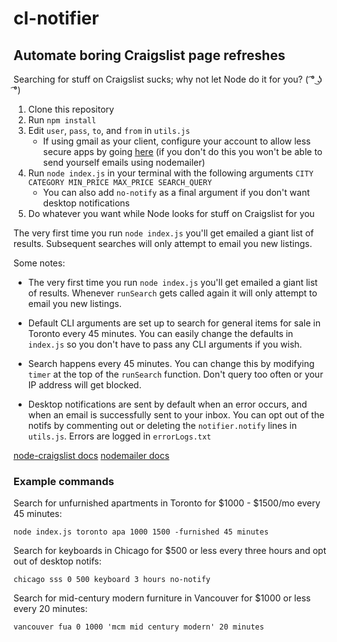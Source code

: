 # cl-notifier

## Automate boring Craigslist page refreshes

Searching for stuff on Craigslist sucks; why not let Node do it for you? ( ͡° ͜ʖ ͡°)

1. Clone this repository
2. Run `npm install`
3. Edit `user`, `pass`, `to`, and `from` in `utils.js`
   - If using gmail as your client, configure your account to allow less secure apps by going [here](https://myaccount.google.com/lesssecureapps) (if you don't do this you won't be able to send yourself emails using nodemailer)
4. Run `node index.js` in your terminal with the following arguments `CITY CATEGORY MIN_PRICE MAX_PRICE SEARCH_QUERY`
   - You can also add `no-notify` as a final argument if you don't want desktop notifications
5. Do whatever you want while Node looks for stuff on Craigslist for you

The very first time you run `node index.js` you'll get emailed a giant list of results. Subsequent searches will only attempt to email you new listings.

Some notes:

- The very first time you run `node index.js` you'll get emailed a giant list of results. Whenever `runSearch` gets called again it will only attempt to email you new listings.

- Default CLI arguments are set up to search for general items for sale in Toronto every 45 minutes. You can easily change the defaults in `index.js` so you don't have to pass any CLI arguments if you wish.

- Search happens every 45 minutes. You can change this by modifying `timer` at the top of the `runSearch` function. Don't query too often or your IP address will get blocked.

- Desktop notifications are sent by default when an error occurs, and when an email is successfully sent to your inbox. You can opt out of the notifs by commenting out or deleting the `notifier.notify` lines in `utils.js`. Errors are logged in `errorLogs.txt`

[node-craigslist docs](https://www.npmjs.com/package/node-craigslist)
[nodemailer docs](https://nodemailer.com/about/)

### Example commands

Search for unfurnished apartments in Toronto for \$1000 - \$1500/mo every 45 minutes:

```
node index.js toronto apa 1000 1500 -furnished 45 minutes
```

Search for keyboards in Chicago for \$500 or less every three hours and opt out of desktop notifs:

```
chicago sss 0 500 keyboard 3 hours no-notify
```

Search for mid-century modern furniture in Vancouver for \$1000 or less every 20 minutes:

```
vancouver fua 0 1000 'mcm mid century modern' 20 minutes
```

